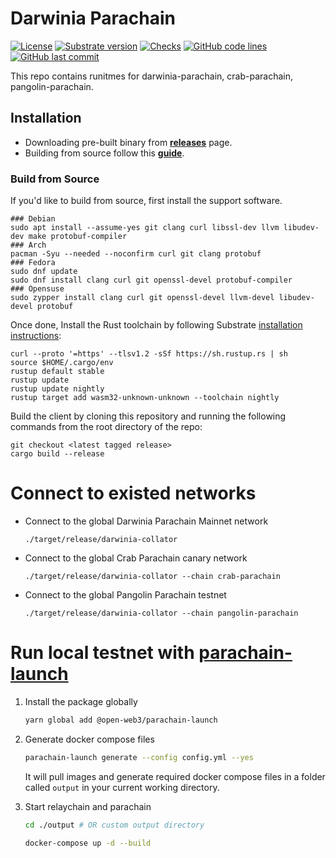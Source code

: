 # Darwinia Parachain

[![License](https://img.shields.io/badge/License-GPLv3-blue.svg)](https://www.gnu.org/licenses/gpl-3.0)
[![Substrate version](https://img.shields.io/badge/Substrate-3.0.0-brightgreen?logo=Parity%20Substrate)](https://substrate.io)
[![Checks](https://github.com/darwinia-network/darwinia-parachain/actions/workflows/ci.yml/badge.svg?branch=main)](https://github.com/darwinia-network/darwinia-parachain/actions/workflows/ci.yml)
[![GitHub code lines](https://tokei.rs/b1/github/darwinia-network/darwinia-parachain)](https://github.com/darwinia-network/darwinia-parachain)
[![GitHub last commit](https://img.shields.io/github/last-commit/darwinia-network/darwinia-parachain?color=red&style=plastic)](https://github.com/darwinia-network/darwinia-parachain)

This repo contains runitmes for darwinia-parachain, crab-parachain, pangolin-parachain.

## Installation

- Downloading pre-built binary from **[releases](https://github.com/darwinia-network/darwinia-parachain/releases)** page.
- Building from source follow this **[guide](#build-from-source)**.

### Build from Source

If you'd like to build from source, first install the support software.

```shell
### Debian
sudo apt install --assume-yes git clang curl libssl-dev llvm libudev-dev make protobuf-compiler
### Arch
pacman -Syu --needed --noconfirm curl git clang protobuf
### Fedora
sudo dnf update
sudo dnf install clang curl git openssl-devel protobuf-compiler
### Opensuse
sudo zypper install clang curl git openssl-devel llvm-devel libudev-devel protobuf
```
Once done, Install the Rust toolchain by following Substrate [installation instructions](https://docs.substrate.io/main-docs/install/):

```shell
curl --proto '=https' --tlsv1.2 -sSf https://sh.rustup.rs | sh
source $HOME/.cargo/env
rustup default stable
rustup update
rustup update nightly
rustup target add wasm32-unknown-unknown --toolchain nightly
```

Build the client by cloning this repository and running the following commands from the root directory of the repo:

```shell
git checkout <latest tagged release>
cargo build --release
```

# Connect to existed networks

- Connect to the global Darwinia Parachain Mainnet network

    ```shell
    ./target/release/darwinia-collator
    ```

- Connect to the global Crab Parachain canary network

    ```shell
    ./target/release/darwinia-collator --chain crab-parachain
    ```

- Connect to the global Pangolin Parachain testnet
    
    ```shell
    ./target/release/darwinia-collator --chain pangolin-parachain
    ```

# Run local testnet with [parachain-launch](https://github.com/open-web3-stack/parachain-launch)

1. Install the package globally

    ```sh
    yarn global add @open-web3/parachain-launch
    ```

2. Generate docker compose files

    ```sh
    parachain-launch generate --config config.yml --yes
    ```

    It will pull images and generate required docker compose files in a folder called `output` in your current working directory.

3. Start relaychain and parachain

    ```sh
    cd ./output # OR custom output directory

    docker-compose up -d --build
    ```
